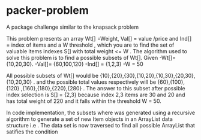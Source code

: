 # packer-problem
A package challenge similar to the knapsack problem

This problem presents an array Wt[]  =Weight, Val[] = value /price  and  Ind[] = index of items and a W threshold ,
which you are to find the set of valuable items  indexes S[] with total weight <= W .
The algorithm used to solve this problem is to find a possible subsets of Wt[].
  Given
  -Wt[]= {10,20,30}.
  -Val[]= {60,100,120}
  -Ind[] = {1,2,3}
  -W = 50

  All possible subsets of Wt[] would be {10},{20},{30},{10,20},{10,30},{20,30},{10,20,30} . and the possible total values respectively
  will be {60},{100},{120} ,{160},{180},{220},{280} . The answer to this subset after possible index selection is S[] = {2,3}
  because index 2,3 items are 30 and 20 and has total weight of 220 and it falls within the threshold W = 50.

  In code implementation, the subsets where was generated using a recursive algorithm to generate a set of  new Item objects in an
  ArrayList<ArrayList> data structure  i.e . The data set is now traversed to find all possible ArrayList<Item> that satifies the condition
